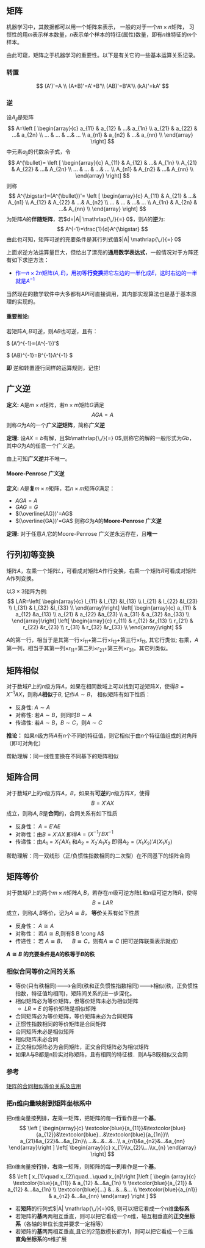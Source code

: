 ## 矩阵
机器学习中，其数据都可以用一个矩阵来表示， 一般的对于一个$m\times n$矩阵， 习惯性的用$m$表示样本数量，$n$表示单个样本的特征(属性)数量，即有$n$维特征的$m$个样本。

由此可窥，矩阵之于机器学习的重要性。以下是有关它的一些基本运算关系记录。
### 转置
$$
(A')'=A \\
(A+B)'=A'+B'\\
(AB)'=B'A'\\
(kA)'=kA'
$$

### 逆
设$A_{ij}$是矩阵
$$
A=\left [ \begin{array}{c} a_{11} & a_{12} & ...& a_{1n} \\
a_{21} & a_{22} & ...& a_{2n} \\
... & ... & ...& ... \\
a_{n1} & a_{n2} & ...& a_{nn} \\
\end{array} \right]
$$
中元素$a_{ij}$的代数余子式，令
$$
A^{\bullet}=
\left [ \begin{array}{c} A_{11} & A_{12} & ...& A_{1n} \\
A_{21} & A_{22} & ...& A_{2n} \\
... & ... & ...& ... \\
A_{n1} & A_{n2} & ...& A_{nn} \\
\end{array} \right]
$$
则称
$$
A^{\bigstar}=(A^{\bullet})'=
\left [ \begin{array}{c} A_{11} & A_{21} & ...& A_{n1} \\
A_{12} & A_{22} & ...& A_{n2} \\
... & ... & ...& ... \\
A_{1n} & A_{2n} & ...& A_{nn} \\
\end{array} \right]
$$
为矩阵$A$的**伴随矩阵**，若$d=|A| \mathrlap{\,/}{=} 0$，则$A$的**逆**为:
$$
A^{-1}=\frac{1}{d}A^{\bigstar}
$$
由此也可知，矩阵可逆的充要条件是其行列式值$|A| \mathrlap{\,/}{=} 0$

上面求逆方法运算量巨大，但给出了漂亮的**通用数学表达式**，一般情况对于方阵还有如下求逆方法：

- <font color=blue> 作一$n\times 2n$矩阵$(A,E)$，用初等**行变换**把它左边的一半化成$E$，这时右边的一半就是$A^{-1}$ </font>

当然现在的数学软件中大多都有API可直接调用，其内部实现算法也是基于基本原理的实现的。

#### 重要推论:
若矩阵$A,B$可逆，则$AB$也可逆，且有：

$
(A')^{-1}=(A^{-1})'$

$
(AB)^{-1}=B^{-1}A^{-1}
$

**即** 逆和转置遵行同样的运算规则，记住!

## 广义逆

**定义:** 
$A$是$m\times n$矩阵，若$n\times m$矩阵$G$满足
$$
AGA=A
$$
则称$G$为$A$的一个**广义逆矩阵**，简称**广义逆**

**定理:**
 设$AX=b$有解，且$b\mathrlap{\,/}{=} 0$,则称它的解的一般形式为$Gb$，其中$G$为$A$的任意一个广义逆。

由上可知**广义逆**并不唯一。

#### Moore-Penrose 广义逆
**定义:**
$A$是**复**$m\times n$矩阵，若$n\times m$矩阵$G$满足：
- $AGA=A$
- $GAG=G$
- $(\overline{AG})'=AG$
- $(\overline{GA})'=GA$
则称$G$为$A$的**Moore-Penrose 广义逆**

**定理:**
对于任意$A$,它的Moore-Penrose 广义逆永远存在，且**唯一**

## 行列初等变换
矩阵$A$，左乘一个矩阵$L$，可看成对矩阵$A$作行变换，右乘一个矩阵$R$可看成对矩阵$A$作列变换。

以$3 \times 3$矩阵为例:
$$
LAR=\left[ \begin{array}{c} 
l_{11} & l_{12} &l_{13} \\
l_{21} & l_{22} &l_{23} \\
l_{31} & l_{32} &l_{33} \\
\end{array}\right]
\left[ \begin{array}{c}
a_{11} & a_{12} &a_{13} \\
a_{21} & a_{22} &a_{23} \\
a_{31} & a_{32} &a_{33} \\
\end{array}\right]
\left[ \begin{array}{c}
r_{11} & r_{12} &r_{13} \\
r_{21} & r_{22} &r_{23} \\
r_{31} & r_{32} &r_{33} \\
\end{array}\right]
$$

$A$的第一行，相当于是其第一行$\times l_{11}+$第二行$\times l_{12}+$第三行$\times l_{13}$, 其它行类似; 右乘，$A$第一列，相当于其第一列$\times r_{11}+$第二列$\times r_{21}+$第三列$\times r_{31}$，其它列类似。

## 矩阵相似

对于数域$P$上的$n$级方阵$A$，如果在相同数域上可以找到可逆矩阵$X$，使得$B=X^{-1}AX$，则称$A$**相似**于$B$, 记作$A\sim B$， 相似矩阵有如下性质：
- 反身性: $A\sim A$
- 对称性: 若$A\sim B$，则同时$B\sim A$
- 传递性: 若$A\sim B，B\sim C$，则$A\sim C$

**推论：** 如果$n$级方阵$A$有$n$个不同的特征值，则它相似于由$n$个特征值组成的对角阵（即可对角化）

帮助理解：同一线性变换在不同基下的矩阵相似

## 矩阵合同

对于数域$P$上的$n$级方阵$A，B$，如果有**可逆**的$n$级方阵$X$，使得
$$
B=X'AX
$$
成立，则称$A,B$是**合同**的，合同关系有如下性质

- 反身性： $A=E'AE$
- 对称性：由$B=X'AX$ 即得$A=(X^{-1})'BX^{-1}$
- 传递性：由$A_{1}=X_{1}'AX_{1}$ 和$A_{2}=X_{2}'A_{1}X_{2}$ 即得$A_{2}=(X_{1}X_{2})'A(X_{1}X_{2})$

帮助理解：同一双线形（正/负惯性指数相同的二次型）在不同基下的矩阵合同

## 矩阵等价

对于数域$P$上的两个$m \times n$矩阵$A,B$，若存在$m$级可逆方阵$L$和$n$级可逆方阵$R$，使得
$$
B=LAR
$$
成立，则称$A,B$等价，记为$A \cong B$， **等价**关系有如下性质
- 反身性： $A \cong A$
- 对称性： 若$A \cong B$,则有$ B \cong A$
- 传递性： 若 $A \cong B，\quad B\cong C$，则有$A \cong C$ (把可逆阵联乘表示就成）

**$A\cong B$ 的充要条件是$A$的秩等于$B$的秩**


### 相似合同等价之间的关系

- 等价(只有秩相同)--->合同(秩和正负惯性指数相同)--->相似(秩，正负惯性指数，特征值均相同)，矩阵间关系的进一步深化。
- 相似矩阵必为等价矩阵，但等价矩阵未必为相似矩阵 
	- $LR=E$ 的等价矩阵是相似矩阵
- 合同矩阵必为等价矩阵，等价矩阵未必为合同矩阵 
- 正惯性指数相同的等价矩阵是合同矩阵
- 合同矩阵未必是相似矩阵
- 相似矩阵未必合同
- 正交相似矩阵必为合同矩阵，正交合同矩阵必为相似矩阵
- 如果A与B都是n阶实对称矩阵，且有相同的特征根．则A与B既相似又合同

### 参考
[矩阵的合同相似等价关系及应用](http://wenku.baidu.com/link?url=D0X0pu8GbPo75YrRU1CjumM5rSw1mLS9XidhkKYFs8QTzTb55DZ5Rp0q4EQR3TRYdVqGNUP2QA-WaOWWFre2l24rG-51UeZmoI9fdHTmG-i)



### 把$n$维向量映射到矩阵坐标系中
把$n$维向量按**列**排，**左**乘一矩阵，把矩阵的每一**行**看作是一个**基**。
$$
\left [ \begin{array}{c} \textcolor{blue}{a_{11}}&\textcolor{blue}{a_{12}}&\textcolor{blue}...&\textcolor{blue}{a_{1n}}\\
a_{21}&a_{22}&...&a_{2n}\\
...&...&...&...\\
a_{n1}&a_{n2}&...&a_{nn} \end{array}\right ] \left[ \begin{array}{c} x_{1}\\x_{2}\\...\\x_{n} \end{array} \right] 
$$

把$n$维向量按**行**排，**右**乘一矩阵，则矩阵的每一**列**看作是一个**基**。
$$
\left [ x_{1}\quad x_{2}\quad...\quad x_{n}\right ]\left [ \begin {array}{c} 
\textcolor{blue}{a_{11}} & a_{12} &...&a_{1n} \\
\textcolor{blue}{a_{21}} & a_{12} &...&a_{1n} \\
\textcolor{blue}{...} &...&...&... \\
\textcolor{blue}{a_{n1}} & a_{n2} &...&a_{nn} \end{array} \right ] 
$$

- 若**矩阵**的行列式$|A| \mathrlap{\,/}{=}0$, 则可以把它看成一个$n$维**坐标系**
- 若矩阵的**基**两两相互垂直，则可以把它看成一个$n$维，轴互相垂直的**正交坐标系**（各轴的单位长度并要求一定相等）
- 若矩阵的**基**两两相互垂直,且它的$2$范数模长都为$1$，则可以把它看成一个三维**直角坐标系**的$n$维扩展
